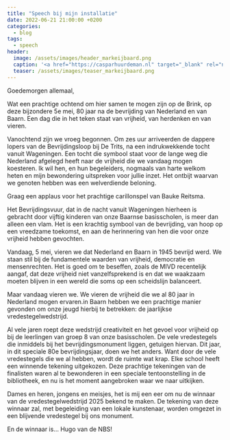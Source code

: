 ```yaml
---
title: "Speech bij mijn installatie"
date: 2022-06-21 21:00:00 +0200
categories:
  - blog
tags:
  - speech
header:
  image: /assets/images/header_markeijbaard.png
  caption: '<a href="https://casparhuurdeman.nl" target="_blank" rel="noopener noreferrer">foto: Caspar Huurdeman</a>'
  teaser: /assets/images/teaser_markeijbaard.png
---
```

Goedemorgen allemaal,

Wat een prachtige ochtend om hier samen te mogen zijn op de Brink, op deze bijzondere 5e mei, 80 jaar na de bevrijding van Nederland en van Baarn. Een dag die in het teken staat van vrijheid, van herdenken en van vieren.

Vanochtend zijn we vroeg begonnen. Om zes uur arriveerden de dappere lopers van de Bevrijdingsloop bij De Trits, na een indrukwekkende tocht vanuit Wageningen. Een tocht die symbool staat voor de lange weg die Nederland afgelegd heeft naar de vrijheid die we vandaag mogen koesteren. Ik wil hen, en hun begeleiders, nogmaals van harte welkom heten en mijn bewondering uitspreken voor jullie inzet. Het ontbijt waarvan we genoten hebben was een welverdiende beloning.

Graag een applaus voor het prachtige carillonspel van Bauke Reitsma.

Het Bevrijdingsvuur, dat in de nacht vanuit Wageningen hierheen is gebracht door vijftig kinderen van onze Baarnse basisscholen, is meer dan alleen een vlam. Het is een krachtig symbool van de bevrijding, van hoop op een vreedzame toekomst, en aan de herinnering van hen die voor onze vrijheid hebben gevochten. 

Vandaag, 5 mei, vieren we dat Nederland en Baarn in 1945 bevrijd werd. We staan stil bij de fundamentele waarden van vrijheid, democratie en mensenrechten. Het is goed om te beseffen, zoals de MIVD recentelijk aangaf, dat deze vrijheid niet vanzelfsprekend is en dat we waakzaam moeten blijven in een wereld die soms op een scheidslijn balanceert.

Maar vandaag vieren we. We vieren de vrijheid die we al 80 jaar in Nederland mogen ervaren.in Baarn hebben we een prachtige manier gevonden om onze jeugd hierbij te betrekken: de jaarlijkse vredestegelwedstrijd.

Al vele jaren roept deze wedstrijd creativiteit en het gevoel voor vrijheid op bij de leerlingen van groep 8 van onze basisscholen. De vele vredestegels die inmiddels bij het bevrijdingsmonument liggen, getuigen hiervan. Dit jaar, in dit speciale 80e bevrijdingsjaar, doen we het anders. Want door de vele vredestegels die we al hebben, wordt de ruimte wat krap. Elke school heeft een winnende tekening uitgekozen. Deze prachtige tekeningen van de finalisten waren al te bewonderen in een speciale tentoonstelling in de bibliotheek, en nu is het moment aangebroken waar we naar uitkijken.

Dames en heren, jongens en meisjes, het is mij een eer om nu de winnaar van de vredestegelwedstrijd 2025 bekend te maken. De tekening van deze winnaar zal, met begeleiding van een lokale kunstenaar, worden omgezet in een blijvende vredestegel bij ons monument.

En de winnaar is… Hugo van de NBS!

